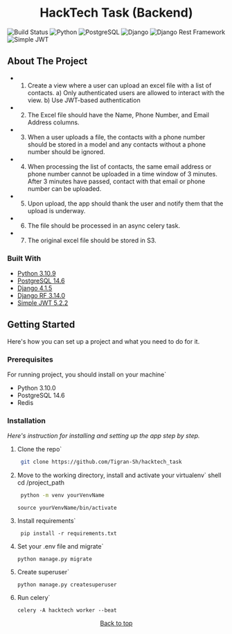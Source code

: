 <div id="top"></div>
<h1 align="center">HackTech Task (Backend)</h1>

![Build Status](https://img.shields.io/badge/Status-Finish-green)
![Python](https://img.shields.io/badge/python-v3.10.9-blue)
![PostgreSQL](https://img.shields.io/badge/postgresql-14.6-blue)
![Django](https://img.shields.io/badge/Django-4.1.5-blue)
![Django Rest Framework](https://img.shields.io/badge/Django%20Rest%20Framework-3.14.0-blue)
![Simple JWT](https://img.shields.io/badge/Simple%20JWT-5.2.2-blue)

## About The Project

*
    1. Create a view where a user can upload an excel file with a list of contacts.
       a) Only authenticated users are allowed to interact with the view.
       b) Use JWT-based authentication
*
    2. The Excel file should have the Name, Phone Number, and Email Address columns.
*
    3. When a user uploads a file, the contacts with a phone number should be stored in a
       model and any contacts without a phone number should be ignored.
*
    4. When processing the list of contacts, the same email address or phone number cannot
       be uploaded in a time window of 3 minutes. After 3 minutes have passed, contact with
       that email or phone number can be uploaded.
*
    5. Upon upload, the app should thank the user and notify them that the upload is
       underway.
*
    6. The file should be processed in an async celery task.
*
    7. The original excel file should be stored in S3.

### Built With

* [Python 3.10.9](https://www.python.org/)
* [PostgreSQL 14.6](https://www.postgresql.org/)
* [Django 4.1.5](https://www.djangoproject.com/)
* [Django RF 3.14.0](https://www.django-rest-framework.org/)
* [Simple JWT 5.2.2](https://django-rest-framework-simplejwt.readthedocs.io/en/latest/)

## Getting Started

Here's how you can set up a project and what you need to do for it.

### Prerequisites

For running project, you should install on your machine`

* Python 3.10.0
* PostgreSQL 14.6
* Redis

### Installation

_Here's instruction for installing and setting up the app step by step._

1. Clone the repo`
   ```sh
    git clone https://github.com/Tigran-Sh/hacktech_task
    ```


2. Move to the working directory, install and activate your virtualenv`
   shell
   cd /project_path

   ```sh
    python -m venv yourVenvName
    ```

    ```shell
    source yourVenvName/bin/activate
    ```

3. Install requirements`
   ```shell
    pip install -r requirements.txt
    ```
   


4. Set your .env file and migrate`
   ```shell
   python manage.py migrate
   ```


5. Create superuser`
   ```shell
   python manage.py createsuperuser
   ```


6. Run celery`
   ```shell
   celery -A hacktech worker --beat
   ```

<p align="center"><a href="#top">Back to top</a></p>